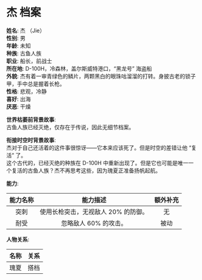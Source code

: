 # 杰 档案

**姓名**: 杰 （Jie）  
**性别**: 男  
**年龄**: 未知  
**种族**: 古鱼人族  
**职业**: 船长，前战士  
**所在地**: D-100H，冷森林，盖尔斯威特港口，“黑龙号” 海盗船  
**外貌**: 杰有着一审青绿色的鳞片，两颗黑白的眼珠咕溜溜的打转。身披古老的锁子甲，手中总是握着长枪。  
**性格**: 悲观，冷静  
**喜好**: 出海  
**厌恶**: 干燥  

**世界枯萎前背景故事**:  
古鱼人族已经灭绝，仅存在于传说，因此无细节档案。

**衔接时空时背景故事**:  
杰对于自己还活着的这件事很惊讶——它本来应该死了。但是时空的差错让他 “复活” 了。  
这个古代的，已经灭绝的种族在 D-100H 中重新出现了。但是它也可能是唯一一个复活的古鱼人族？杰不再思考这些，因为瑰夏正准备扬帆起航。

**能力**:

| 能力名称 |              能力描述               | 额外补充 |
| :------: | :---------------------------------: | :------: |
|   突刺   | 使用长枪突击，无视敌人 20% 的防御。 |    无    |
|   耐受   |        忽略敌人 60% 的攻击。        |   被动   |

**人物关系**:

| 名称  | 关系  |
| :---: | :---: |
| 瑰夏  | 搭档  |

